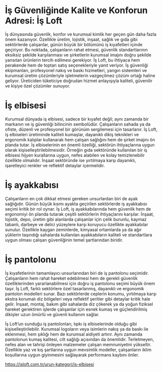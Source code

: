 # İş Güvenliğinde Kalite ve Konforun Adresi: İş Loft
İş dünyasında güvenlik, konfor ve kurumsal kimlik her geçen gün daha fazla önem kazanıyor. Özellikle üretim, lojistik, inşaat, sağlık ve gıda gibi sektörlerde çalışanlar, günün büyük bir bölümünü iş kıyafetleri içinde geçiriyor. Bu noktada, çalışanların rahat etmesi, güvenlik standartlarının eksiksiz şekilde karşılanması ve şirketlerin kurumsal imajını doğru şekilde yansıtan ürünlerin tercih edilmesi gerekiyor. İş Loft, bu ihtiyaca hem perakende hem de toptan satış seçenekleriyle yanıt veriyor. İş güvenliği ekipmanları, profesyonel nakış ve baskı hizmetleri, yangın sistemleri ve kurumsal üretim çözümleriyle işletmelerin vazgeçilmez çözüm ortağı haline geliyor. Üreticiden tüketiciye doğrudan hizmet anlayışıyla kaliteli, güvenilir ve kişiye özel çözümler sunuyor.

# İş elbisesi

Kurumsal dünyada iş elbisesi, sadece bir kıyafet değil; aynı zamanda bir markanın ve iş güvenliği bilincinin sembolüdür. Çalışanların sahada ya da ofiste, düzenli ve profesyonel bir görünüm sergilemesi için tasarlanır. İş Loft, iş elbiseleri üretiminde kaliteli kumaşlar, dayanıklı dikiş teknikleri ve ergonomik kalıplar kullanarak hem çalışan sağlığını hem de şirket imajını ön planda tutar. İş elbiselerinin en önemli özelliği, sektörün ihtiyaçlarına uygun olarak kişiselleştirilebilmesidir. Örneğin gıda sektöründe kullanılan bir iş elbisesi hijyen kurallarına uygun, nefes alabilen ve kolay temizlenebilir özellikte olmalıdır. İnşaat sektöründe ise yırtılmaya karşı dayanıklı, işaretleyici renkler ve reflektif detaylar içermelidir.

# İş ayakkabısı

Çalışanların en çok dikkat etmesi gereken unsurlardan biri de ayak sağlığıdır. Günün büyük kısmı ayakta geçirilen sektörlerde iş ayakkabısı seçimi kritik bir rol oynar. İş Loft, iş ayakkabılarında hem güvenlik hem de ergonomiyi ön planda tutarak çeşitli sektörlerin ihtiyaçlarını karşılar. İnşaat, lojistik, depo, üretim gibi alanlarda çalışanlar için çelik burunlu, kaymaz tabanlı, darbeye ve delici yüzeylere karşı koruyucu özellikte ayakkabılar sunulur. Özellikle kaygan zeminlerde, kimyasal ortamlarda ya da ağır yüklerin taşındığı sahalarda kullanılan ayakkabıların kaliteli ve standartlara uygun olması çalışan güvenliğinin temel şartlarından biridir.

# İş pantolonu

İş kıyafetlerinin tamamlayıcı unsurlarından biri de iş pantolonu seçimidir. Çalışanların hem rahat hareket edebilmesi hem de gerekli güvenlik özelliklerinden yararlanabilmesi için doğru iş pantolonu seçimi büyük önem taşır. İş Loft, farklı sektörlere özel tasarlanmış, dayanıklı ve ergonomik pantolon modelleri sunar. Bazı sektörlerde ceplerin konumu, yırtılmaya karşı ekstra korumalı diz bölgeleri veya reflektif şeritler gibi detaylar kritik hale gelir. İnşaat, montaj, bakım gibi sahalarda diz çökerek ya da yoğun fiziksel hareket gerektiren işlerde çalışanlar için esnek kumaş ve güçlendirilmiş dikişler uzun ömürlü ve güvenli kullanım sağlar.

İş Loft’un sunduğu iş pantolonları, tıpkı iş elbiselerinde olduğu gibi kişiselleştirilebilir. Kurumsal logoların veya isimlerin nakış ya da baskı ile eklenmesi, hem şıklığı hem de kurumsal aidiyeti artırır. Aynı zamanda pantolonun kumaş kalitesi, cilt sağlığı açısından da önemlidir. Terletmeyen, nefes alan ve tahrişi önleyen malzemeler çalışan memnuniyetini yükseltir. Özellikle yaz ve kış şartlarına uygun mevsimlik modeller, çalışanların iklim koşullarına uygun giyinmesini sağlayarak performans kaybını önler.

https://isloft.com.tr/urun-kategori/is-elbisesi
